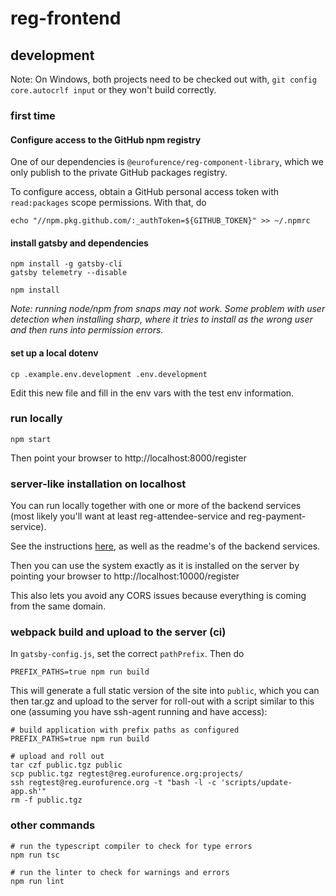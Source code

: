 # reg-frontend

## development

Note: On Windows, both projects need to be checked out with, `git config core.autocrlf input` or they won't build correctly.

### first time

#### Configure access to the GitHub npm registry

One of our dependencies is `@eurofurence/reg-component-library`, which we only publish to the private GitHub packages
registry.

To configure access, obtain a GitHub personal access token with `read:packages` scope permissions. With that, do

```
echo "//npm.pkg.github.com/:_authToken=${GITHUB_TOKEN}" >> ~/.npmrc
```

#### install gatsby and dependencies

```
npm install -g gatsby-cli
gatsby telemetry --disable

npm install
```

_Note: running node/npm from snaps may not work. Some problem with user detection when installing sharp, where it tries
to install as the wrong user and then runs into permission errors._

#### set up a local dotenv

```
cp .example.env.development .env.development
```

Edit this new file and fill in the env vars with the test env information.

### run locally

```
npm start
```

Then point your browser to http://localhost:8000/register

### server-like installation on localhost

You can run locally together with one or more of the backend services (most likely you'll want at least
reg-attendee-service and reg-payment-service).

See the instructions [here](https://github.com/eurofurence/reg-regsys-classic), as well as the readme's of the
backend services.

Then you can use the system exactly as it is installed on the server by pointing your browser to http://localhost:10000/register

This also lets you avoid any CORS issues because everything is coming from the same domain.

### webpack build and upload to the server (ci)

In `gatsby-config.js`, set the correct `pathPrefix`. Then do

```
PREFIX_PATHS=true npm run build
```

This will generate a full static version of the site into `public`, which you can then tar.gz and upload to the server
for roll-out with a script similar to this one (assuming you have ssh-agent running and have access):

```
# build application with prefix paths as configured
PREFIX_PATHS=true npm run build

# upload and roll out
tar czf public.tgz public
scp public.tgz regtest@reg.eurofurence.org:projects/
ssh regtest@reg.eurofurence.org -t "bash -l -c 'scripts/update-app.sh'"
rm -f public.tgz
```

### other commands

```
# run the typescript compiler to check for type errors
npm run tsc

# run the linter to check for warnings and errors
npm run lint
```
